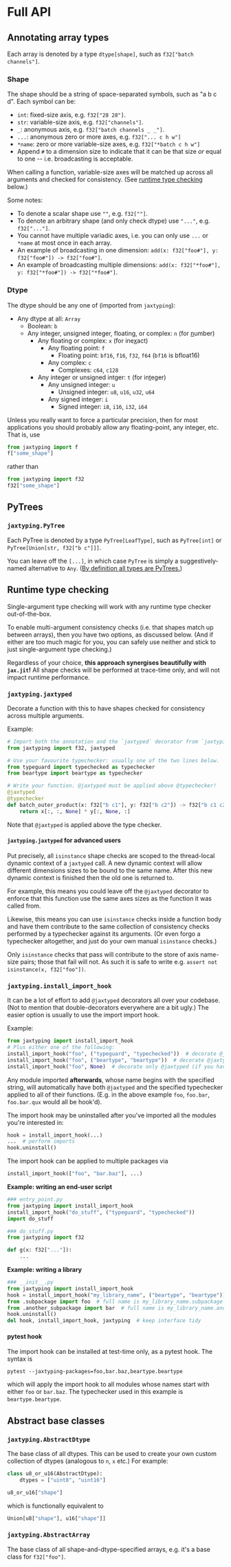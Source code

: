 # Full API

## Annotating array types

Each array is denoted by a type `dtype[shape]`, such as `f32["batch channels"]`.

### Shape

The shape should be a string of space-separated symbols, such as "a b c d". Each symbol can be:
- `int`: fixed-size axis, e.g. `f32["28 28"]`.
- `str`: variable-size axis, e.g. `f32["channels"]`.
- `_`: anonymous axis, e.g. `f32["batch channels _ _"]`.
- `...`: anonymous zero or more axes, e.g. `f32["... c h w"]`
- `*name`: zero or more variable-size axes, e.g. `f32["*batch c h w"]`
- Append `#` to a dimension size to indicate that it can be that size *or* equal to one -- i.e. broadcasting is acceptable.

When calling a function, variable-size axes will be matched up across all arguments and checked for consistency. (See [runtime type checking](#runtime-type-checking) below.)

Some notes:
- To denote a scalar shape use `""`, e.g. `f32[""]`.
- To denote an arbitrary shape (and only check dtype) use `"..."`, e.g. `f32["..."]`.
- You cannot have multiple variadic axes, i.e. you can only use `...` or `*name` at most once in each array.
- An example of broadcasting in one dimension: `add(x: f32["foo#"], y: f32["foo#"]) -> f32["foo#"]`.
- An example of broadcasting multiple dimensions: `add(x: f32["*foo#"], y: f32["*foo#"]) -> f32["*foo#"]`.

### Dtype

The dtype should be any one of (imported from `jaxtyping`):
- Any dtype at all: `Array`
  - Boolean: `b`
  - Any integer, unsigned integer, floating, or complex: `n` (for <ins>n</ins>umber)
    - Any floating or complex: `x` (for ine<ins>x</ins>act)
      - Any floating point: `f`
        - Floating point: `bf16`, `f16`, `f32`, `f64` (`bf16` is bfloat16)
      - Any complex: `c`
        - Complexes: `c64`, `c128`
    - Any integer or unsigned intger: `t` (for in<ins>t</ins>eger)
      - Any unsigned integer: `u`
        - Unsigned integer: `u8`, `u16`, `u32`, `u64`
      - Any signed integer: `i`
        - Signed integer: `i8`, `i16`, `i32`, `i64`

Unless you really want to force a particular precision, then for most applications you should probably allow any floating-point, any integer, etc. That is, use
```python
from jaxtyping import f
f["some_shape"]
```
rather than
```python
from jaxtyping import f32
f32["some_shape"]
```

## PyTrees

### `jaxtyping.PyTree`

Each PyTree is denoted by a type `PyTree[LeafType]`, such as `PyTree[int]` or `PyTree[Union[str, f32["b c"]]]`.

You can leave off the `[...]`, in which case `PyTree` is simply a suggestively-named alternative to `Any`. ([By definition all types are PyTrees.](https://jax.readthedocs.io/en/latest/pytrees.html))

## Runtime type checking

Single-argument type checking will work with any runtime type checker out-of-the-box.

To enable multi-argument consistency checks (i.e. that shapes match up between arrays), then you have two options, as discussed below. (And if either are too much magic for you, you can safely use neither and stick to just single-argument type checking.)

Regardless of your choice, **this approach synergises beautifully with `jax.jit`!** All shape checks will be performed at trace-time only, and will not impact runtime performance.

### `jaxtyping.jaxtyped`

Decorate a function with this to have shapes checked for consistency across multiple arguments.

Example:

```python
# Import both the annotation and the `jaxtyped` decorator from `jaxtyping`
from jaxtyping import f32, jaxtyped

# Use your favourite typechecker: usually one of the two lines below.
from typeguard import typechecked as typechecker
from beartype import beartype as typechecker

# Write your function. @jaxtyped must be applied above @typechecker!
@jaxtyped
@typechecker
def batch_outer_product(x: f32["b c1"], y: f32["b c2"]) -> f32["b c1 c2"]:
    return x[:, :, None] * y[:, None, :]
```

Note that `@jaxtyped` is applied above the type checker.

#### `jaxtyping.jaxtyped` for advanced users

Put precisely, all `isinstance` shape checks are scoped to the thread-local dynamic context
of a `jaxtyped` call. A new dynamic context will allow different dimensions
sizes to be bound to the same name. After this new dynamic context is finished
then the old one is returned to.

For example, this means you could leave off the `@jaxtyped` decorator to enforce that
this function use the same axes sizes as the function it was called from.

Likewise, this means you can use `isinstance` checks inside a function body
and have them contribute to the same collection of consistency checks performed
by a typechecker against its arguments. (Or even forgo a typechecker altogether,
and just do your own manual `isinstance` checks.)

Only `isinstance` checks that pass will contribute to the store of axis name-size pairs; those
that fail will not. As such it is safe to write e.g. `assert not isinstance(x,
f32["foo"])`.

### `jaxtyping.install_import_hook`

It can be a lot of effort to add `@jaxtyped` decorators all over your codebase.
(Not to mention that double-decorators everywhere are a bit ugly.) The easier
option is usually to use the import import hook.

Example:

```python
from jaxtyping import install_import_hook
# Plus either one of the following:
install_import_hook("foo", ("typeguard", "typechecked"))  # decorate @jaxtyped and @typeguard.typechecked
install_import_hook("foo", ("beartype", "beartype"))  # decorate @jaxtyped and @beartype.beartype
install_import_hook("foo", None)  # decorate only @jaxtyped (if you have manually applied typechecking decorators)
```

Any module imported **afterwards**, whose name begins with the specified string, will automatically have both `@jaxtyped` and the specified typechecker applied to all of their functions. (E.g. in the above example `foo`, `foo.bar`, `foo.bar.qux` would all be hook'd).

The import hook may be uninstalled after you've imported all the modules you're interested in:
```python
hook = install_import_hook(...)
...  # perform imports
hook.uninstall()
```

The import hook can be applied to multiple packages via
```python
install_import_hook(["foo", "bar.baz"], ...)
```

**Example: writing an end-user script**

```python
### entry_point.py
from jaxtyping import install_import_hook
install_import_hook("do_stuff", ("typeguard", "typechecked"))
import do_stuff

### do_stuff.py
from jaxtyping import f32

def g(x: f32["..."]):
    ...
```

**Example: writing a library**

```python
### __init__.py
from jaxtyping import install_import_hook
hook = install_import_hook("my_library_name", ("beartype", "beartype"))
from .subpackage import foo  # full name is my_library_name.subpackage so will be hook'd
from .another_subpackage import bar  # full name is my_library_name.another_subpackage so will be hook'd.
hook.uninstall()
del hook, install_import_hook, jaxtyping  # keep interface tidy
```

#### pytest hook

The import hook can be installed at test-time only, as a pytest hook. The syntax is
```
pytest --jaxtyping-packages=foo,bar.baz,beartype.beartype
```
which will apply the import hook to all modules whose names start with either `foo` or `bar.baz`. The typechecker used in this example is `beartype.beartype`.

## Abstract base classes

### `jaxtyping.AbstractDtype`

The base class of all dtypes. This can be used to create your own custom collection of dtypes (analogous to `n`, `x` etc.) For example:
```python
class u8_or_u16(AbstractDtype):
    dtypes = ["uint8", "uint16"]

u8_or_u16["shape"]
```
which is functionally equivalent to
```python
Union[u8["shape"], u16["shape"]]
```

### `jaxtyping.AbstractArray`

The base class of all shape-and-dtype-specified arrays, e.g. it's a base class
for `f32["foo"]`.
